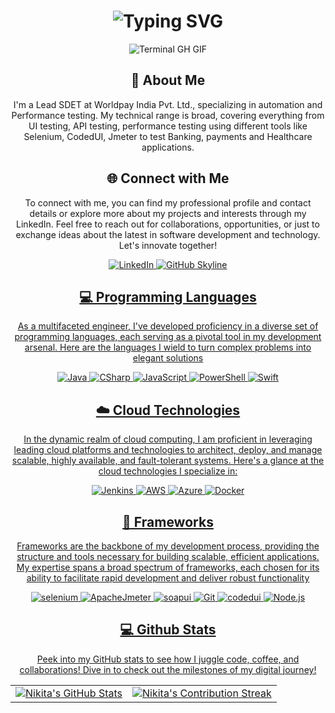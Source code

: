 <div align="center">
    <h1><img src="https://readme-typing-svg.herokuapp.com?font=Jetbrains+mono&size=40&duration=3000&color=33FF33&center=true&vCenter=true&width=435&lines=Hey..+I'm+Nikita;This+is..;..my+Github..;" alt="Typing SVG"/></h1>
    <p><img src="termina-gh.gif" alt="Terminal GH GIF" /></p>
</div>
<div align="center">
    <h2>🚀 About Me</h2>
<!--     <p><img src="termina-gh.gif" alt="Terminal GH GIF" /></p> -->
    <p>I'm a Lead SDET at Worldpay India Pvt. Ltd., specializing in automation and Performance testing. My technical range is broad, covering everything from UI testing, API testing, performance testing using different tools like Selenium, CodedUI, Jmeter to test Banking, payments and Healthcare applications. </p>
</div>
<div align="center">
<h2 align="center" class="section-heading">🌐 Connect with Me</h2>
<p> To connect with me, you can find my professional profile and contact details or explore more about my projects and interests through my LinkedIn. Feel free to reach out for collaborations, opportunities, or just to exchange ideas about the latest in software development and technology. Let's innovate together! </p>
<div align="center">
  <a href="[https://in.linkedin.com/in/nikita-wadekar-2307bb7a?trk=people-guest_people_search-card]">
    <img src="https://img.shields.io/badge/NikitaWadekar-0077B5?style=for-the-badge&logo=linkedin&logoColor=white" alt="LinkedIn"/>
  </a>
<a href="[https://github.com/wpnikita]" target="_blank">
    <img src="https://img.shields.io/badge/View%20on%20GitHub-%230077B5.svg?&style=for-the-badge&logo=github&logoColor=white" alt="GitHub Skyline"/>
<h2 align="center" class="section-heading">💻 Programming Languages</h2>
<p> As a multifaceted engineer, I've developed proficiency in a diverse set of programming languages, each serving as a pivotal tool in my development arsenal. Here are the languages I wield to turn complex problems into elegant solutions</p>
<div align="center">
  <img src="https://img.shields.io/badge/Java-007396?style=for-the-badge&logo=java&logoColor=white" alt="Java" />
  <img src="https://img.shields.io/badge/cSharp-3776AB?style=for-the-badge&logo=csharp&logoColor=white" alt="CSharp"/>
  <img src="https://img.shields.io/badge/JavaScript-F7DF1E?style=for-the-badge&logo=javascript&logoColor=black" alt="JavaScript"/>
  <img src="https://img.shields.io/badge/PowerShell-5391FE?style=for-the-badge&logo=powershell&logoColor=white" alt="PowerShell"/>
  <img src="https://img.shields.io/badge/Swift-FA7343?style=for-the-badge&logo=swift&logoColor=white" alt="Swift"/>
 </div>
<h2 align="center" class="section-heading">☁️ Cloud Technologies</h2>
<p>In the dynamic realm of cloud computing, I am proficient in leveraging leading cloud platforms and technologies to architect, deploy, and manage scalable, highly available, and fault-tolerant systems. Here's a glance at the cloud technologies I specialize in:</p>
<div align="center">
  <img src="https://img.shields.io/badge/Jenkins-D24939?style=for-the-badge&logo=jenkins&logoColor=white" alt="Jenkins"/>
  <img src="https://img.shields.io/badge/AWS-FF9900?style=for-the-badge&logo=amazonaws&logoColor=white" alt="AWS" />
  <img src="https://img.shields.io/badge/Azure-0089D6?style=for-the-badge&logo=microsoftazure&logoColor=white" alt="Azure"/>
  <img src="https://img.shields.io/badge/Docker-2496ED?style=for-the-badge&logo=docker&logoColor=white" alt="Docker"/>
</div>
<h2 align="center" class="section-heading">🔧 Frameworks</h2>
<p>Frameworks are the backbone of my development process, providing the structure and tools necessary for building scalable, efficient applications. My expertise spans a broad spectrum of frameworks, each chosen for its ability to facilitate rapid development and deliver robust functionality</p>
<div align="center">
  <img src="https://img.shields.io/badge/Selenium-20232A?style=for-the-badge&logo=selenium&logoColor=61DAFB" alt="selenium"/>
  <img src="https://img.shields.io/badge/Apache%20Jmeter-FF3E00?style=for-the-badge&logo=apachejmeter&logoColor=white" alt="ApacheJmeter"/>
  <img src="https://img.shields.io/badge/Soap%20UI-FF6F00?style=for-the-badge&logo=soapui&logoColor=white" alt="soapui"/>
  <img src="https://img.shields.io/badge/Git-F05032?style=for-the-badge&logo=git&logoColor=white" alt="Git"/>
  <img src="https://img.shields.io/badge/Coded%20UI-007ACC?style=for-the-badge&logo=codedui&logoColor=white" alt="codedui"/>
  <img src="https://img.shields.io/badge/Node.js-339933?style=for-the-badge&logo=nodedotjs&logoColor=white" alt="Node.js"/> 
</div>
<div align="center">
<h2 align="center" class="section-heading"> 💻 Github Stats</h2>
<p>Peek into my GitHub stats to see how I juggle code, coffee, and collaborations! Dive in to check out the milestones of my digital journey!</p>
 <table align="center" width="100%" height="100%" >
    <tr>
       <td><img style="border: none;" src="https://github-profile-summary-cards.vercel.app/api/cards/profile-details?username=wpnikita&theme=github_dark" alt="Nikita's GitHub Stats"/></td>   
       <td><img style="border: none;" src="https://github-readme-streak-stats.herokuapp.com/?user=wpnikita&theme=merko" alt="Nikita's Contribution Streak"/></td>
    </tr>
 </table>
<table align="center" width="100%" height="100%" >
    <tr>
        <td><img style="border: none;" src="https://github-profile-summary-cards.vercel.app/api/cards/stats?username=wpnikita&theme=github_dark" alt="Nikita's GitHub Stats"/></td>
        <td><img style="border: none;" src="https://github-profile-summary-cards.vercel.app/api/cards/productive-time?username=wpnikita&theme=github_dark&utcOffset=10" alt="Nikita's GitHub Stats"/>
        <td><img style="border: none;" src="https://github-profile-summary-cards.vercel.app/api/cards/repos-per-language?username=wpnikita&theme=github_dark" alt="Nikita's GitHub Stats"/></td>
        <td><img style="border: none;" src="https://github-profile-summary-cards.vercel.app/api/cards/most-commit-language?username=wpnikita&theme=github_dark" alt="Nikita's GitHub Stats"/></td>
    </tr>
 </table>
</div>
